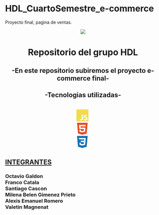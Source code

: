 # HDL_CuartoSemestre_e-commerce 
Proyecto final, pagina de ventas.

<div id="header" align="center">
	<img src= "https://media.giphy.com/media/uZ9RBzAb4FfcNfd8SL/giphy.gif" width="600"/>
		<h1 align="center">Repositorio del grupo HDL</h1>
		<h2 align="center">-En este repositorio subiremos el proyecto e-commerce final-</h2>
</div>

<div align="center">
	<h2>-Tecnologias utilizadas-</h2>
	<br>
	<img src="https://github.com/devicons/devicon/blob/master/icons/javascript/javascript-plain.svg" title="JavaScrip" alt="JS" width="40" height="40">&nbsp;
  <br>
	<img src="https://github.com/devicons/devicon/blob/master/icons/html5/html5-plain.svg" title="Html" alt="Html" width="40" height="40">&nbsp;
  <br>
	<img src="https://github.com/devicons/devicon/blob/master/icons/css3/css3-plain.svg" title="Css" alt="Css" width="40" height="40">&nbsp;
  <br>
  </div>
  
<h2><srong><u>INTEGRANTES</u></srong></h2>
	
<h3>	  
  Octavio Galdon
  <br>
  Franco Catala
  <br>
  Santiago Cascon
  <br>
  Milena Belen Gimenez Prieto
  <br>
  Alexis Emanuel Romero
  <br>
  Valetin Magnenat
</h3>
	
 </div>
